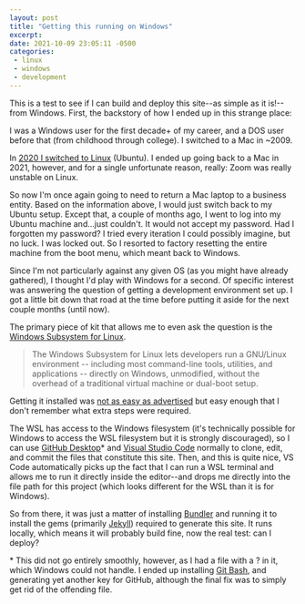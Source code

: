 ```yaml
---
layout: post
title: "Getting this running on Windows"
excerpt: 
date: 2021-10-09 23:05:11 -0500
categories: 
 - linux
 - windows
 - development
---
```


This is a test to see if I can build and deploy this site--as simple as it is!--from Windows. First, the backstory of how I ended up in this strange place:

I was a Windows user for the first decade+ of my career, and a DOS user before that (from childhood through college). I switched to a Mac in ~2009.

In [2020 I switched to Linux](https://www.daniel.industries/2020/07/11/my-linux-setup/) (Ubuntu). I ended up going back to a Mac in 2021, however, and for a single unfortunate reason, really: Zoom was really unstable on Linux.

So now I'm once again going to need to return a Mac laptop to a business entity. Based on the information above, I would just switch back to my Ubuntu setup. Except that, a couple of months ago, I went to log into my Ubuntu machine and...just couldn't. It would not accept my password. Had I forgotten my password? I tried every iteration I could possibly imagine, but no luck. I was locked out. So I resorted to factory resetting the entire machine from the boot menu, which meant back to Windows.

Since I'm not particularly against any given OS (as you might have already gathered), I thought I'd play with Windows for a second. Of specific interest was answering the question of getting a development environment set up. I got a little bit down that road at the time before putting it aside for the next couple months (until now).

The primary piece of kit that allows me to even ask the question is the [Windows Subsystem for Linux](https://docs.microsoft.com/en-us/windows/wsl/). 

> The Windows Subsystem for Linux lets developers run a GNU/Linux environment -- including most command-line tools, utilities, and applications -- directly on Windows, unmodified, without the overhead of a traditional virtual machine or dual-boot setup.

Getting it installed was [not as easy as advertised](https://docs.microsoft.com/en-us/windows/wsl/install) but easy enough that I don't remember what extra steps were required.

The WSL has access to the Windows filesystem (it's technically possible for Windows to access the WSL filesystem but it is strongly discouraged), so I can use [GitHub Desktop](https://desktop.github.com/)* and [Visual Studio Code](https://code.visualstudio.com/) normally to clone, edit, and commit the files that constitute this site. Then, and this is quite nice, VS Code automatically picks up the fact that I can run a WSL terminal and allows me to run it directly inside the editor--and drops me directly into the file path for this project (which looks different for the WSL than it is for Windows).

So from there, it was just a matter of installing [Bundler](https://bundler.io/) and running it to install the gems (primarily [Jekyll](https://jekyllrb.com/)) required to generate this site. It runs locally, which means it will probably build fine, now the real test: can I deploy?

\* This did not go entirely smoothly, however, as I had a file with a ? in it, which Windows could not handle. I ended up installing [Git Bash](https://gitforwindows.org/), and generating yet another key for GitHub, although the final fix was to simply get rid of the offending file.
